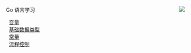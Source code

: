 <div>
    <div style="float:left">
    	<span>&nbsp;&nbsp;&nbsp;&nbsp;Go 语言学习</span>
                <ul style="list-style-type:none;">
		        		<li><a href="https://mp.weixin.qq.com/s/bhMITWL0mpBK49FvTE9PtA" target="_blank">变量</a></li>
		        		<li><a href="https://mp.weixin.qq.com/s/GKG3zmic_QJPQC0oBzRuyg" target="_blank">基础数据类型</a></li>
		        		<li><a href="#" target="_blank">常量</a></li>
		        		<li><a href="#" target="_blank">流程控制</a></li>
                </ul>  
    </div>
    <div style="float:right"><img src="https://github-readme-stats.vercel.app/api?username=weirubo&show_icons=true&hide_title=true"/></div>
</div>
